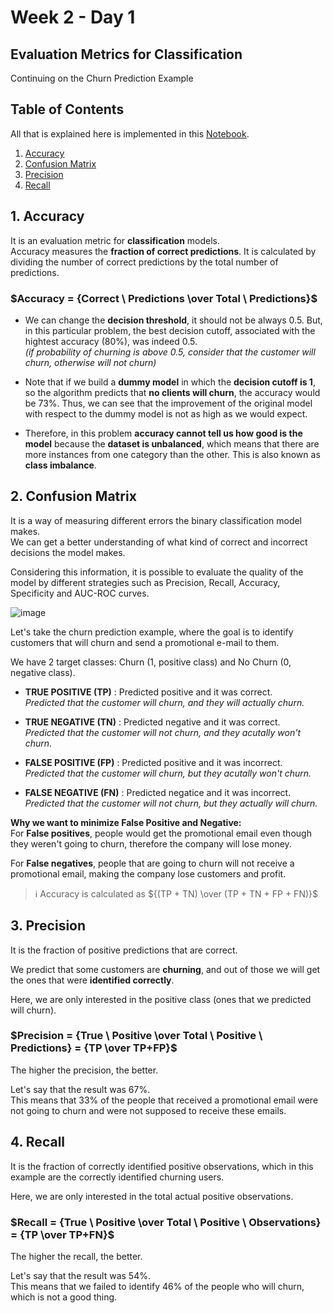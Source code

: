 # Week 2 - Day 1

## Evaluation Metrics for Classification
Continuing on the Churn Prediction Example

## Table of Contents
All that is explained here is implemented in this <a href="https://github.com/SohailaDiab/365-Days-of-AI/blob/main/Week-2/Evaluation_Metrics_for_Classification.ipynb">Notebook</a>.

<ol>
  <li><a href="#1-accuracy">Accuracy</a></li>
  <li><a href="#2-confusion-matrix">Confusion Matrix</a></li>
  <li><a href="#3-precision">Precision</a></li>
  <li><a href="#4-recall">Recall</a></li>
</ol>

## 1. Accuracy
It is an evaluation metric for **classification** models.</br>
Accuracy measures the **fraction of correct predictions**. It is calculated by dividing the number of correct predictions by the total number of predictions.

### $Accuracy = {Correct  \ Predictions \over Total \ Predictions}$

- We can change the **decision threshold**, it should not be always 0.5. But, in this particular problem, the best decision cutoff, associated with the hightest accuracy (80%), was indeed 0.5. </br>
_(if probability of churning is above 0.5, consider that the customer will churn, otherwise will not churn)_

- Note that if we build a **dummy model** in which the **decision cutoff is 1**, so the algorithm predicts that **no clients will churn**, the accuracy would be 73%. Thus, we can see that the improvement of the original model with respect to the dummy model is not as high as we would expect.

- Therefore, in this problem **accuracy cannot tell us how good is the model** because the **dataset is unbalanced**, which means that there are more instances from one category than the other. This is also known as **class imbalance**.


## 2. Confusion Matrix

It is a way of measuring different errors the binary classification model makes.
</br>
We can get a better understanding of what kind of correct and incorrect decisions the model makes.

Considering this information, it is possible to evaluate the quality of the model by different strategies such as Precision, Recall, Accuracy, Specificity and AUC-ROC curves.

![image](https://user-images.githubusercontent.com/70928356/195854027-d677119f-8bc4-402b-8a86-7c9c3cb8ab70.png)

Let's take the churn prediction example, where the goal is to identify customers that will churn and send a promotional e-mail to them.

We have 2 target classes: Churn (1, positive class) and No Churn (0, negative class).</br>

- **TRUE POSITIVE (TP)** : 
Predicted positive and it was correct.</br>
_Predicted that the customer will churn, and they will actually churn._

- **TRUE NEGATIVE (TN)** : 
Predicted negative and it was correct.</br>
_Predicted that the customer will not churn, and they acutally won't churn._

- **FALSE POSITIVE (FP)** : 
Predicted positive and it was incorrect.</br>
_Predicted that the customer will churn, but they acutally won't churn._

- **FALSE NEGATIVE (FN)** : 
Predicted negatice and it was incorrect.</br>
_Predicted that the customer will not churn, but they actually will churn._

**Why we want to minimize False Positive and Negative:**</br>
For **False positives**, people would get the promotional email even though they weren't going to churn, therefore the company will lose money.

For **False negatives**, people that are going to churn will not receive a promotional email, making the company lose customers and profit.

> ℹ Accuracy is calculated as ${(TP + TN) \over (TP + TN + FP + FN)}$


## 3. Precision
It is the fraction of positive predictions that are correct. 

We predict that some customers are **churning**, and out of those we will get the ones that were **identified correctly**.

Here, we are only interested in the positive class (ones that we predicted will churn).

### $Precision = {True \ Positive  \over Total \ Positive \ Predictions} = {TP \over TP+FP}$

The higher the precision, the better.

Let's say that the result was 67%.</br>
This means that 33% of the people that received a promotional email were not going to churn and were not supposed to receive these emails.


## 4. Recall
It is the fraction of correctly identified positive observations, which in this example are the correctly identified churning users.

Here, we are only interested in the total actual positive observations.

### $Recall = {True \ Positive  \over Total \ Positive \ Observations} = {TP \over TP+FN}$

The higher the recall, the better.

Let's say that the result was 54%. </br>
This means that we failed to identify 46% of the people who will churn, which is not a good thing.
